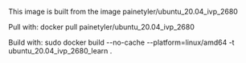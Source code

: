 This image is built from the image painetyler/ubuntu_20.04_ivp_2680

Pull with:
docker pull painetyler/ubuntu_20.04_ivp_2680

Build with:
sudo docker build --no-cache --platform=linux/amd64 -t ubuntu_20.04_ivp_2680_learn .
